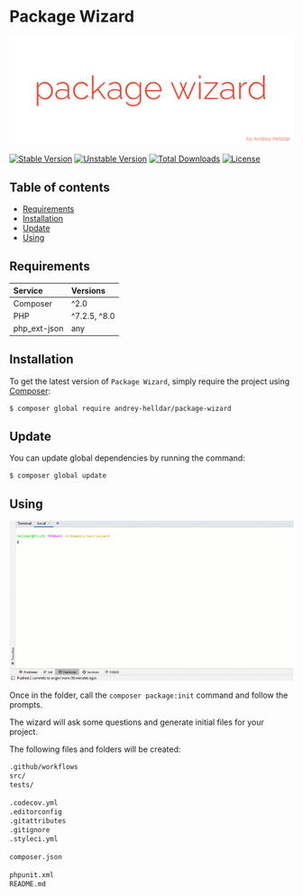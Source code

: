 # Package Wizard

<p align="center">
    <img src="/.github/images/logotype.png?raw=true" alt="Package Wizard Logotype"/>
</p>

[![Stable Version][badge_stable]][link_packagist]
[![Unstable Version][badge_unstable]][link_packagist]
[![Total Downloads][badge_downloads]][link_packagist]
[![License][badge_license]][link_license]

## Table of contents

* [Requirements](#requirements)
* [Installation](#installation)
* [Update](#update)
* [Using](#using)

## Requirements

| Service | Versions |
|:---|:---|
| Composer | ^2.0 |
| PHP | ^7.2.5, ^8.0 |
| php_ext-json | any |

## Installation

To get the latest version of `Package Wizard`, simply require the project using [Composer](https://getcomposer.org):

```bash
$ composer global require andrey-helldar/package-wizard
```

## Update

You can update global dependencies by running the command:

```bash
$ composer global update
```

## Using

<p align="center">
    <img src="/.github/images/preview.gif?raw=true" alt="Preview"/>
</p>

Once in the folder, call the `composer package:init` command and follow the prompts.

The wizard will ask some questions and generate initial files for your project.

The following files and folders will be created:

```
.github/workflows
src/
tests/

.codecov.yml
.editorconfig
.gitattributes
.gitignore
.styleci.yml

composer.json

phpunit.xml
README.md
```

[badge_downloads]:      https://img.shields.io/packagist/dt/andrey-helldar/package-wizard.svg?style=flat-square

[badge_license]:        https://img.shields.io/packagist/l/andrey-helldar/package-wizard.svg?style=flat-square

[badge_stable]:         https://img.shields.io/github/v/release/andrey-helldar/package-wizard?label=stable&style=flat-square

[badge_unstable]:       https://img.shields.io/badge/unstable-dev--main-orange?style=flat-square

[link_license]:         LICENSE

[link_packagist]:       https://packagist.org/packages/andrey-helldar/package-wizard
